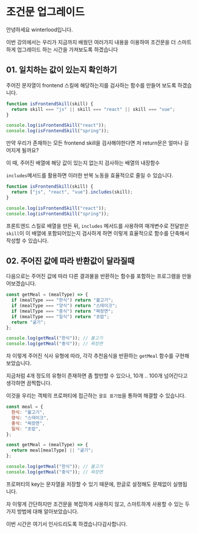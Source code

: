 # 조건문 업그레이드

안녕하세요 winterlood입니다.

이번 강의에서는 우리가 지금까지 배웠던 여러가지 내용을 이용하여 조건문을 더 스마트하게 업그레이드 하는 시간을 가져보도록 하겠습니다

## 01. 일치하는 값이 있는지 확인하기

주어진 문자열이 frontend 스킬에 해당하는지를 검사하는 함수를 만들어 보도록 하겠습니다.

```javascript
function isFrontendSkill(skill) {
  return skill === "js" || skill === "react" || skill === "vue";
}

console.log(isFrontendSkill("react"));
console.log(isFrontendSkill("spring"));
```

만약 우리가 존재하는 모든 frontend skill을 검사해야한다면 저 return문은 얼마나 길어지게 될까요?

이 때, 주어진 배열에 해당 값이 있는지 없는지 검사하는 배열의 내장함수

`includes`메서드를 활용하면 이러한 반복 노동을 효율적으로 줄일 수 있습니다.

```javascript
function isFrontendSkill(skill) {
  return ["js", "react", "vue"].includes(skill);
}

console.log(isFrontendSkill("react"));
console.log(isFrontendSkill("spring"));
```

프론트엔드 스킬로 배열을 만든 뒤, `includes` 메서드를 사용하여 매개변수로 전달받은 `skill`이 이 배열에 포함되어있는지 검사하게 하면 이렇게 효율적으로 함수를 단축해서 작성할 수 있습니다.

## 02. 주어진 값에 따라 반환값이 달라질때

다음으로는 주어진 값에 따라 다른 결과물을 반환하는 함수를 포함하는 프로그램을 만들어보겠습니다.

```javascript
const getMeal = (mealType) => {
  if (mealType === "한식") return "불고기";
  if (mealType === "양식") return "스테이크";
  if (mealType === "중식") return "짜장면";
  if (mealType === "일식") return "초밥";
  return "굶기";
};

console.log(getMeal("한식")); // 불고기
console.log(getMeal("중식")); // 짜장면
```

자 이렇게 주어진 식사 유형에 따라, 각각 추천음식을 반환하는 `getMeal` 함수를 구현해보았습니다.

지금처럼 4개 정도의 유형이 존재하면 좀 할만할 수 있으나, 10개 .. 100개 넘어간다고 생각하면 끔찍합니다.

이것을 우리는 객체의 프로퍼티에 접근하는 `괄호 표기법`을 통하여 해결할 수 있습니다.

```javascript
const meal = {
  한식: "불고기",
  양식: "스테이크",
  중식: "짜장면",
  일식: "초밥",
};

const getMeal = (mealType) => {
  return meal[mealType] || "굶기";
};

console.log(getMeal("한식")); // 불고기
console.log(getMeal("중식")); // 짜장면
```

프로퍼티의 key는 문자열을 저장할 수 있기 때문에, 한글로 설정해도 문제없이 실행됩니다.

자 이렇게 간단하지만 조건문을 복잡하게 사용하지 않고, 스마트하게 사용할 수 있는 두가지 방법에 대해 알아보았습니다.

이번 시간은 여기서 인사드리도록 하겠습니다감사합니다.
